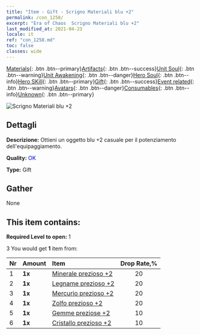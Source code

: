 ```yaml
---
title: "Item - Gift - Scrigno Materiali blu +2"
permalink: /con_1258/
excerpt: "Era of Chaos  Scrigno Materiali blu +2"
last_modified_at: 2021-04-23
locale: it
ref: "con_1258.md"
toc: false
classes: wide
---
```

 [Materials](/ItemsIT/){: .btn .btn--primary}[Artifacts](/ItemsIT/Artifacts/){: .btn .btn--success}[Unit Soul](/ItemsIT/UnitSoul/){: .btn .btn--warning}[Unit Awakening](/ItemsIT/UnitAwakening/){: .btn .btn--danger}[Hero Soul](/ItemsIT/HeroSoul/){: .btn .btn--info}[Hero SKill](/ItemsIT/HeroSkill/){: .btn .btn--primary}[Gift](/ItemsIT/Gift/){: .btn .btn--success}[Event related](/ItemsIT/Events/){: .btn .btn--warning}[Avatars](/ItemsIT/Avatars/){: .btn .btn--danger}[Consumables](/ItemsIT/Consumables/){: .btn .btn--info}[Unknown](/ItemsIT/Unknown/){: .btn .btn--primary}

 ![Scrigno Materiali blu +2](/images/t/i_304002.png)

## Dettagli
 **Descrizione:** Ottieni un oggetto blu +2 casuale per il potenziamento dell'equipaggiamento.

 **Quality:** <span style="color: #0000CD">OK</span>

 **Type:** Gift

## Gather

  None

## This item contains:

 **Required Level to open:** 1

 3 You would get **1** item  from:

  | Nr | Amount |     Item    | Drop Rate,% |
  |:---|:-------|:------------|:---------:|
  | 1 |  **1x** | [Minerale prezioso +2](/ItemsIT/mat_26/) | 20 | 
  | 2 |  **1x** | [Legname prezioso +2](/ItemsIT/mat_27/) | 20 | 
  | 3 |  **1x** | [Mercurio prezioso +2](/ItemsIT/mat_28/) | 20 | 
  | 4 |  **1x** | [Zolfo prezioso +2](/ItemsIT/mat_29/) | 20 | 
  | 5 |  **1x** | [Gemme preziose +2](/ItemsIT/mat_30/) | 10 | 
  | 6 |  **1x** | [Cristallo prezioso +2](/ItemsIT/mat_31/) | 10 | 
